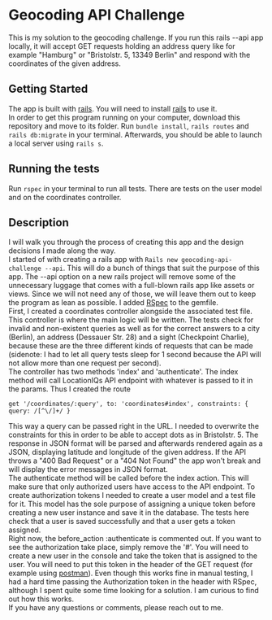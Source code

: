 # Geocoding API Challenge

This is my solution to the geocoding challenge. If you run this rails --api app locally, it will accept GET requests holding an address query like for example "Hamburg" or "Bristolstr. 5, 13349 Berlin" and respond with the coordinates of the given address.
## Getting Started

The app is built with [rails](https://github.com/rails/rails). You will need to install [rails](https://github.com/rails/rails) to use it. <br />
In order to get this program running on your computer, download this repository and move to its folder. Run ```bundle install```, ```rails routes``` and ```rails db:migrate``` in your terminal. Afterwards, you should be able to launch a local server using ```rails s```.


## Running the tests

Run ```rspec``` in your terminal to run all tests. There are tests on the user model and on the coordinates controller.

## Description

I will walk you through the process of creating this app and the design decisions I made along the way. <br />
I started of with creating a rails app with ```Rails new geocoding-api-challenge --api```. This will do a bunch of things that suit the purpose of this app. The --api option on a new rails project will remove some of the unnecessary luggage that comes with a full-blown rails app like assets or views. Since we will not need any of those, we will leave them out to keep the program as lean as possible. I added [RSpec](https://github.com/rspec/rspec-rails) to the gemfile. <br />
First, I created a coordinates controller alongside the associated test file. This controller is where the main logic will be written. The tests check for invalid and non-existent queries as well as for the correct answers to a city (Berlin), an address (Dessauer Str. 28) and a sight (Checkpoint Charlie), because these are the three different kinds of requests that can be made (sidenote: I had to let all query tests sleep for 1 second because the API will not allow more than one request per second). <br />
The controller has two methods 'index' and 'authenticate'. The index method will call LocationIQs API endpoint with whatever is passed to it in the params. Thus I created the route
```
get '/coordinates/:query', to: 'coordinates#index', constraints: { query: /[^\/]+/ }
```
This way a query can be passed right in the URL. I needed to overwrite the constraints for this in order to be able to accept dots as in Bristolstr. 5. The response in JSON format will be parsed and afterwards rendered again as a JSON, displaying latitude and longitude of the given address. If the API throws a "400 Bad Request" or a "404 Not Found" the app won't break and will display the error messages in JSON format. <br />
The authenticate method will be called before the index action. This will make sure that only authorized users have access to the API endpoint. To create authorization tokens I needed to create a user model and a test file for it. This model has the sole purpose of assigning a unique token before creating a new user instance and save it in the database. The tests here check that a user is saved successfully and that a user gets a token assigned. <br />
Right now, the before_action :authenticate is commented out. If you want to see the authorization take place, simply remove the '#'. You will need to create a new user in the console and take the token that is assigned to the user. You will need to put this token in the header of the GET request (for example using [postman](https://www.getpostman.com/)). Even though this works fine in manual testing, I had a hard time passing the Authorization token in the header with RSpec, although I spent quite some time looking for a solution. I am curious to find out how this works. <br />
If you have any questions or comments, please reach out to me.

